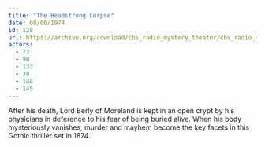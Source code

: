 ```yaml
---
title: "The Headstrong Corpse"
date: 08/06/1974
id: 128
url: https://archive.org/download/cbs_radio_mystery_theater/cbs_radio_mystery_theater-0101-0150.zip/cbs_radio_mystery_theater-0101-0150%2Fcbsrmt_0128_the_headstrong_corpse.mp3
actors:
  - 73
  - 90
  - 133
  - 38
  - 144
  - 145
---
```

After his death, Lord Berly of Moreland is kept in an open crypt by his physicians in deference to his fear of being buried alive. When his body mysteriously vanishes, murder and mayhem become the key facets in this Gothic thriller set in 1874.